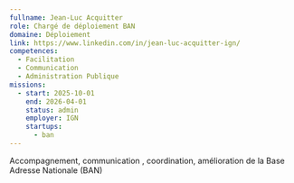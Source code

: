 ```yaml
---
fullname: Jean-Luc Acquitter
role: Chargé de déploiement BAN
domaine: Déploiement
link: https://www.linkedin.com/in/jean-luc-acquitter-ign/
competences:
  - Facilitation
  - Communication
  - Administration Publique
missions:
  - start: 2025-10-01
    end: 2026-04-01
    status: admin
    employer: IGN
    startups:
      - ban
---
```

Accompagnement, communication , coordination, amélioration de la Base Adresse Nationale (BAN)